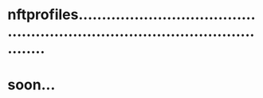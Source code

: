# nftprofiles...................................................................................................
# soon...
